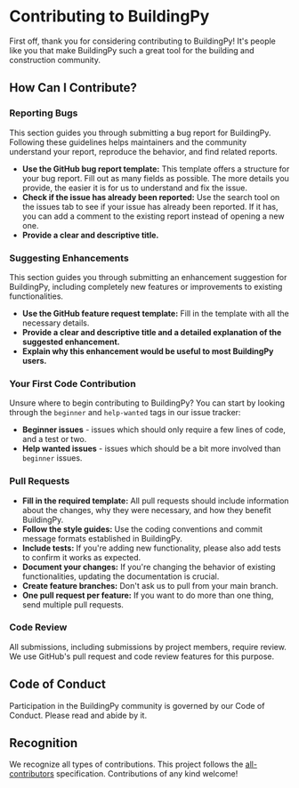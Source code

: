 # Contributing to BuildingPy

First off, thank you for considering contributing to BuildingPy! It's people like you that make BuildingPy such a great tool for the building and construction community. 

## How Can I Contribute?

### Reporting Bugs

This section guides you through submitting a bug report for BuildingPy. Following these guidelines helps maintainers and the community understand your report, reproduce the behavior, and find related reports.

- **Use the GitHub bug report template:** This template offers a structure for your bug report. Fill out as many fields as possible. The more details you provide, the easier it is for us to understand and fix the issue.
- **Check if the issue has already been reported:** Use the search tool on the issues tab to see if your issue has already been reported. If it has, you can add a comment to the existing report instead of opening a new one.
- **Provide a clear and descriptive title.**

### Suggesting Enhancements

This section guides you through submitting an enhancement suggestion for BuildingPy, including completely new features or improvements to existing functionalities.

- **Use the GitHub feature request template:** Fill in the template with all the necessary details.
- **Provide a clear and descriptive title and a detailed explanation of the suggested enhancement.**
- **Explain why this enhancement would be useful to most BuildingPy users.**

### Your First Code Contribution

Unsure where to begin contributing to BuildingPy? You can start by looking through the `beginner` and `help-wanted` tags in our issue tracker:

- **Beginner issues** - issues which should only require a few lines of code, and a test or two.
- **Help wanted issues** - issues which should be a bit more involved than `beginner` issues.

### Pull Requests

- **Fill in the required template:** All pull requests should include information about the changes, why they were necessary, and how they benefit BuildingPy.
- **Follow the style guides:** Use the coding conventions and commit message formats established in BuildingPy.
- **Include tests:** If you're adding new functionality, please also add tests to confirm it works as expected.
- **Document your changes:** If you're changing the behavior of existing functionalities, updating the documentation is crucial.
- **Create feature branches:** Don't ask us to pull from your main branch.
- **One pull request per feature:** If you want to do more than one thing, send multiple pull requests.

### Code Review

All submissions, including submissions by project members, require review. We use GitHub's pull request and code review features for this purpose.

## Code of Conduct

Participation in the BuildingPy community is governed by our Code of Conduct. Please read and abide by it.

## Recognition

We recognize all types of contributions. This project follows the [all-contributors](https://github.com/all-contributors/all-contributors) specification. Contributions of any kind welcome!
